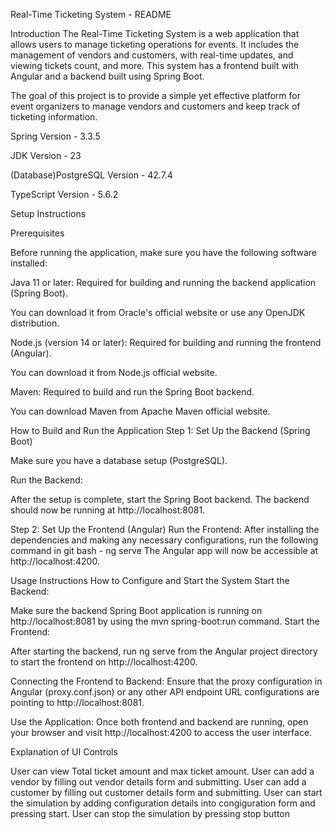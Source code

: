 Real-Time Ticketing System - README

Introduction
The Real-Time Ticketing System is a web application that allows users to manage ticketing operations for events. It includes the management of vendors and customers, with real-time updates, and viewing tickets count, and more. This system has a frontend built with Angular and a backend built using Spring Boot.

The goal of this project is to provide a simple yet effective platform for event organizers to manage vendors and customers and keep track of ticketing information.

Spring Version - 3.3.5

JDK Version - 23

(Database)PostgreSQL Version - 42.7.4

TypeScript Version - 5.6.2 


Setup Instructions

Prerequisites

Before running the application, make sure you have the following software installed:

Java 11 or later: Required for building and running the backend application (Spring Boot).

You can download it from Oracle's official website or use any OpenJDK distribution.

Node.js (version 14 or later): Required for building and running the frontend (Angular).

You can download it from Node.js official website.

Maven: Required to build and run the Spring Boot backend.

You can download Maven from Apache Maven official website.

How to Build and Run the Application
Step 1: Set Up the Backend (Spring Boot)

Make sure you have a database setup (PostgreSQL).

Run the Backend:

After the setup is complete, start the Spring Boot backend. The backend should now be running at http://localhost:8081.

Step 2: Set Up the Frontend (Angular)
Run the Frontend:
After installing the dependencies and making any necessary configurations, run the following command in git bash - ng serve
The Angular app will now be accessible at http://localhost:4200.

Usage Instructions
How to Configure and Start the System
Start the Backend:

Make sure the backend Spring Boot application is running on http://localhost:8081 by using the mvn spring-boot:run command.
Start the Frontend:

After starting the backend, run ng serve from the Angular project directory to start the frontend on http://localhost:4200.

Connecting the Frontend to Backend:
Ensure that the proxy configuration in Angular (proxy.conf.json) or any other API endpoint URL configurations are pointing to http://localhost:8081.

Use the Application:
Once both frontend and backend are running, open your browser and visit http://localhost:4200 to access the user interface.

Explanation of UI Controls

User can view Total ticket amount and max ticket amount.
User can add a vendor by filling out vendor details form and submitting.
User can add a customer by filling out customer details form and submitting.
User can start the simulation by adding configuration details into congiguration form and pressing start.
User can stop the simulation by pressing stop button
